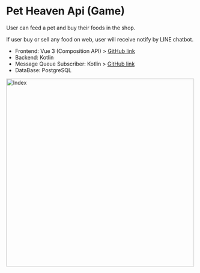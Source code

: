 # Pet Heaven Api (Game)

User can feed a pet and buy their foods in the shop.

If user buy or sell any food on web, user will receive notify by LINE chatbot.

* Frontend: Vue 3 (Composition API) > [GitHub link](https://github.com/Bravakaikai/pet-heaven-web)
* Backend: Kotlin 
* Message Queue Subscriber: Kotlin > [GitHub link](https://github.com/Bravakaikai/pet-heaven-notify)
* DataBase: PostgreSQL

<img alt="Index" src="https://user-images.githubusercontent.com/39983900/170006280-39c372c9-d48a-49d4-adf8-f625174ff207.png" style="width:500px" />
